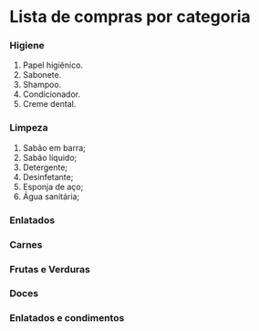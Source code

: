# Lista de compras por categoria

### Higiene 
1. Papel higiênico.
2. Sabonete.
3. Shampoo.
4. Condicionador.
5. Creme dental.

### Limpeza
1. Sabão em barra;
2. Sabão líquido;
3. Detergente;
4. Desinfetante;
5. Esponja de aço;
6. Água sanitária;

### Enlatados

### Carnes

### Frutas e Verduras

### Doces

### Enlatados e condimentos